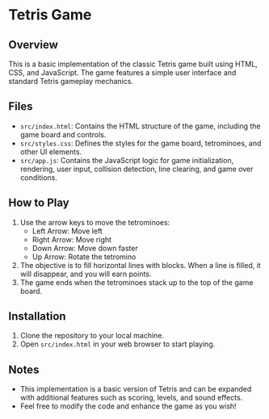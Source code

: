 # Tetris Game

## Overview
This is a basic implementation of the classic Tetris game built using HTML, CSS, and JavaScript. The game features a simple user interface and standard Tetris gameplay mechanics.

## Files
- `src/index.html`: Contains the HTML structure of the game, including the game board and controls.
- `src/styles.css`: Defines the styles for the game board, tetrominoes, and other UI elements.
- `src/app.js`: Contains the JavaScript logic for game initialization, rendering, user input, collision detection, line clearing, and game over conditions.

## How to Play
1. Use the arrow keys to move the tetrominoes:
   - Left Arrow: Move left
   - Right Arrow: Move right
   - Down Arrow: Move down faster
   - Up Arrow: Rotate the tetromino
2. The objective is to fill horizontal lines with blocks. When a line is filled, it will disappear, and you will earn points.
3. The game ends when the tetrominoes stack up to the top of the game board.

## Installation
1. Clone the repository to your local machine.
2. Open `src/index.html` in your web browser to start playing.

## Notes
- This implementation is a basic version of Tetris and can be expanded with additional features such as scoring, levels, and sound effects.
- Feel free to modify the code and enhance the game as you wish!